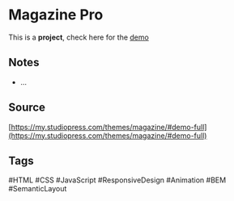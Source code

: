 # Magazine Pro
This is a **project**, check here for the [demo](https://aldopolojr.github.io/magazine-pro/)

## Notes
- …

## Source
[https://my.studiopress.com/themes/magazine/#demo-full](https://my.studiopress.com/themes/magazine/#demo-full)

## Tags
#HTML #CSS #JavaScript #ResponsiveDesign #Animation #BEM #SemanticLayout